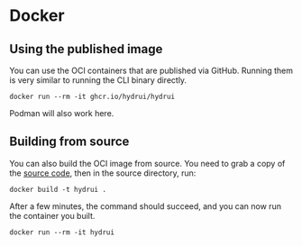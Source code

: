 # Docker

## Using the published image

You can use the OCI containers that are published via GitHub. Running them is very similar to running the CLI binary directly.

```console
docker run --rm -it ghcr.io/hydrui/hydrui
```

Podman will also work here.

## Building from source

You can also build the OCI image from source. You need to grab a copy of the [source code](https://github.com/hydrui/hydrui), then in the source directory, run:

```console
docker build -t hydrui .
```

After a few minutes, the command should succeed, and you can now run the container you built.

```console
docker run --rm -it hydrui
```
